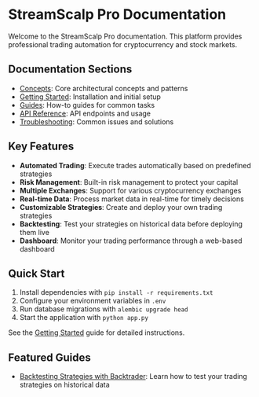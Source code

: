 # StreamScalp Pro Documentation

Welcome to the StreamScalp Pro documentation. This platform provides professional trading automation for cryptocurrency and stock markets.

## Documentation Sections

- [Concepts](concepts/index.md): Core architectural concepts and patterns
- [Getting Started](starting/index.md): Installation and initial setup
- [Guides](guides/howtoguides01.md): How-to guides for common tasks
- [API Reference](ref/api_docs.md): API endpoints and usage
- [Troubleshooting](support/troubleshooting.md): Common issues and solutions

## Key Features

- **Automated Trading**: Execute trades automatically based on predefined strategies
- **Risk Management**: Built-in risk management to protect your capital
- **Multiple Exchanges**: Support for various cryptocurrency exchanges
- **Real-time Data**: Process market data in real-time for timely decisions
- **Customizable Strategies**: Create and deploy your own trading strategies
- **Backtesting**: Test your strategies on historical data before deploying them live
- **Dashboard**: Monitor your trading performance through a web-based dashboard

## Quick Start

1. Install dependencies with `pip install -r requirements.txt`
2. Configure your environment variables in `.env`
3. Run database migrations with `alembic upgrade head`
4. Start the application with `python app.py`

See the [Getting Started](starting/index.md) guide for detailed instructions.

## Featured Guides

- [Backtesting Strategies with Backtrader](guides/howtoguides01.md): Learn how to test your trading strategies on historical data
